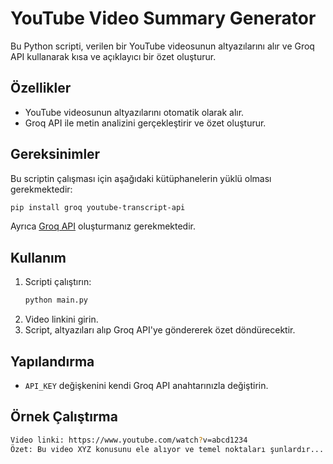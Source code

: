 # YouTube Video Summary Generator

Bu Python scripti, verilen bir YouTube videosunun altyazılarını alır ve Groq API kullanarak kısa ve açıklayıcı bir özet oluşturur.

## Özellikler
- YouTube videosunun altyazılarını otomatik olarak alır.
- Groq API ile metin analizini gerçekleştirir ve özet oluşturur.

## Gereksinimler
Bu scriptin çalışması için aşağıdaki kütüphanelerin yüklü olması gerekmektedir:

```sh
pip install groq youtube-transcript-api
```

Ayrıca [Groq API](https://console.groq.com/keys) oluşturmanız gerekmektedir.

## Kullanım
1. Scripti çalıştırın:
   ```sh
   python main.py
   ```
2. Video linkini girin.
3. Script, altyazıları alıp Groq API'ye göndererek özet döndürecektir.

## Yapılandırma
- `API_KEY` değişkenini kendi Groq API anahtarınızla değiştirin.

## Örnek Çalıştırma
```sh
Video linki: https://www.youtube.com/watch?v=abcd1234
Özet: Bu video XYZ konusunu ele alıyor ve temel noktaları şunlardır...
```

